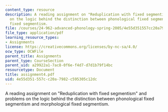 ```yaml
---
content_type: resource
description: A reading assignment on "Reduplication with fixed segmentism" and problems
  on the logic behind the distinction between phonological fixed segmentism and morphological
  fixed segmentism.
file: /courses/24-962-advanced-phonology-spring-2005/4e55d351557cc20a7982c595305c12dc_assignment4.pdf
file_type: application/pdf
learning_resource_types:
- Assignments
license: https://creativecommons.org/licenses/by-nc-sa/4.0/
ocw_type: OCWFile
parent_title: Assignments
parent_type: CourseSection
parent_uid: a29922a1-7ac8-0f6e-f4d7-d7d1b79f14bc
resourcetype: Document
title: assignment4.pdf
uid: 4e55d351-557c-c20a-7982-c595305c12dc
---
```

A reading assignment on "Reduplication with fixed segmentism" and problems on the logic behind the distinction between phonological fixed segmentism and morphological fixed segmentism.